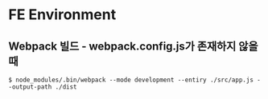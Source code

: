 # FE Environment

## Webpack 빌드 - webpack.config.js가 존재하지 않을때
```
$ node_modules/.bin/webpack --mode development --entiry ./src/app.js --output-path ./dist
```
